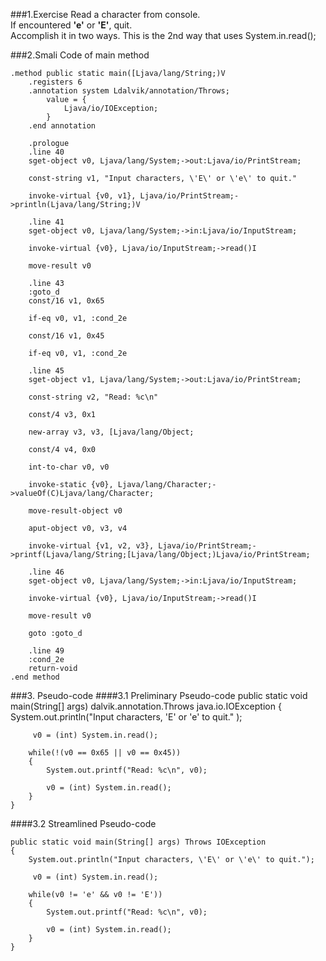 ###1.Exercise
 Read a character from console.   
 If encountered **'e'** or **'E'**, quit.  
 Accomplish it in two ways. This is the 2nd way that uses System.in.read();

###2.Smali Code of main method

	.method public static main([Ljava/lang/String;)V
		.registers 6
		.annotation system Ldalvik/annotation/Throws;
			value = {
				Ljava/io/IOException;
			}
		.end annotation

		.prologue
		.line 40
		sget-object v0, Ljava/lang/System;->out:Ljava/io/PrintStream;

		const-string v1, "Input characters, \'E\' or \'e\' to quit."

		invoke-virtual {v0, v1}, Ljava/io/PrintStream;->println(Ljava/lang/String;)V

		.line 41
		sget-object v0, Ljava/lang/System;->in:Ljava/io/InputStream;

		invoke-virtual {v0}, Ljava/io/InputStream;->read()I

		move-result v0

		.line 43
		:goto_d
		const/16 v1, 0x65

		if-eq v0, v1, :cond_2e

		const/16 v1, 0x45

		if-eq v0, v1, :cond_2e

		.line 45
		sget-object v1, Ljava/lang/System;->out:Ljava/io/PrintStream;

		const-string v2, "Read: %c\n"

		const/4 v3, 0x1

		new-array v3, v3, [Ljava/lang/Object;

		const/4 v4, 0x0

		int-to-char v0, v0

		invoke-static {v0}, Ljava/lang/Character;->valueOf(C)Ljava/lang/Character;

		move-result-object v0

		aput-object v0, v3, v4

		invoke-virtual {v1, v2, v3}, Ljava/io/PrintStream;->printf(Ljava/lang/String;[Ljava/lang/Object;)Ljava/io/PrintStream;

		.line 46
		sget-object v0, Ljava/lang/System;->in:Ljava/io/InputStream;

		invoke-virtual {v0}, Ljava/io/InputStream;->read()I

		move-result v0

		goto :goto_d

		.line 49
		:cond_2e
		return-void
	.end method
###3. Pseudo-code
####3.1 Preliminary Pseudo-code
	public static void main(String[] args) dalvik.annotation.Throws java.io.IOException
	{
		System.out.println("Input characters, \'E\' or \'e\' to quit."
				);

		 v0 = (int) System.in.read();
		 
		while(!(v0 == 0x65 || v0 == 0x45))
		{
			System.out.printf("Read: %c\n", v0);

			v0 = (int) System.in.read();
		}
	}

####3.2 Streamlined Pseudo-code
	
	public static void main(String[] args) Throws IOException
	{
		System.out.println("Input characters, \'E\' or \'e\' to quit.");

		 v0 = (int) System.in.read();
		 
		while(v0 != 'e' && v0 != 'E'))
		{
			System.out.printf("Read: %c\n", v0);

			v0 = (int) System.in.read();
		}
	}
